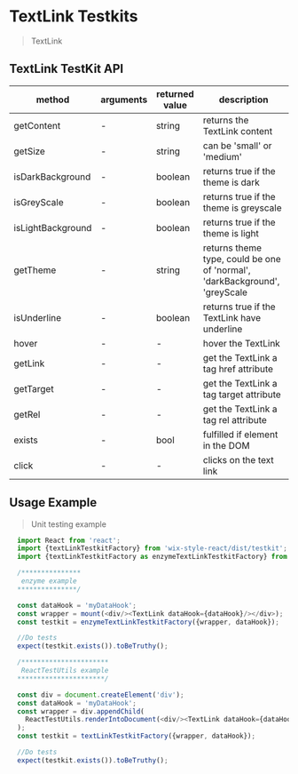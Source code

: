 # TextLink Testkits

> TextLink

## TextLink TestKit API

| method | arguments | returned value | description |
|--------|-----------|----------------|-------------|
| getContent | - | string | returns the TextLink content |
| getSize | - | string | can be 'small' or 'medium' |
| isDarkBackground | - | boolean | returns true if the theme is dark |
| isGreyScale | - | boolean | returns true if the theme is greyscale |
| isLightBackground | - | boolean | returns true if the theme is light |
| getTheme | - | string | returns theme type, could be one of 'normal', 'darkBackground', 'greyScale |
| isUnderline | - | boolean | returns true if the TextLink have underline |
| hover | - | - | hover the TextLink |
| getLink | - | - | get the TextLink a tag href attribute |
| getTarget | - | - | get the TextLink a tag target attribute |
| getRel | - | - | get the TextLink a tag rel attribute |
| exists | - | bool | fulfilled if element in the DOM |
| click | - | - | clicks on the text link |

## Usage Example

> Unit testing example

```javascript
  import React from 'react';
  import {textLinkTestkitFactory} from 'wix-style-react/dist/testkit';
  import {textLinkTestkitFactory as enzymeTextLinkTestkitFactory} from 'wix-style-react/dist/testkit/enzyme';

  /***************
   enzyme example
  ***************/

  const dataHook = 'myDataHook';
  const wrapper = mount(<div/><TextLink dataHook={dataHook}/></div>);
  const testkit = enzymeTextLinkTestkitFactory({wrapper, dataHook});

  //Do tests
  expect(testkit.exists()).toBeTruthy();

  /**********************
   ReactTestUtils example
  **********************/

  const div = document.createElement('div');
  const dataHook = 'myDataHook';
  const wrapper = div.appendChild(
    ReactTestUtils.renderIntoDocument(<div/><TextLink dataHook={dataHook}/></div>, {dataHook})
  );
  const testkit = textLinkTestkitFactory({wrapper, dataHook});

  //Do tests
  expect(testkit.exists()).toBeTruthy();
```
